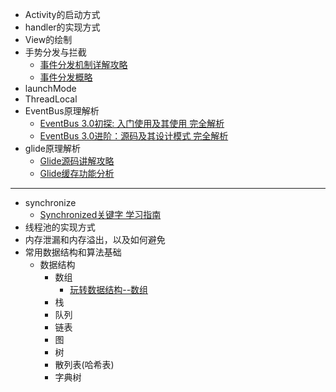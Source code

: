 - Activity的启动方式
- handler的实现方式
- View的绘制
- 手势分发与拦截
    - [事件分发机制详解攻略](https://blog.csdn.net/carson_ho/article/details/54136311)
    - [事件分发概略](/view/view_dispatch_md)
- launchMode
- ThreadLocal
- EventBus原理解析
    - [EventBus 3.0初探: 入门使用及其使用 完全解析](https://blog.csdn.net/a553181867/article/details/52475213)
    - [EventBus 3.0进阶：源码及其设计模式 完全解析](https://blog.csdn.net/a553181867/article/details/52531479)
- glide原理解析
    - [Glide源码讲解攻略](https://blog.csdn.net/carson_ho/article/details/79212841)
    - [Glide缓存功能分析](https://blog.csdn.net/carson_ho/article/details/79256892)
---
- synchronize
    - [Synchronized关键字 学习指南](https://blog.csdn.net/carson_ho/article/details/82992269)
- 线程池的实现方式
- 内存泄漏和内存溢出，以及如何避免
- 常用数据结构和算法基础
    - 数据结构
        - 数组
            - [玩转数据结构--数组](https://blog.csdn.net/jianghao233/article/details/82632816)
        - 栈
        - 队列
        - 链表
        - 图
        - 树
        - 散列表(哈希表)
        - 字典树